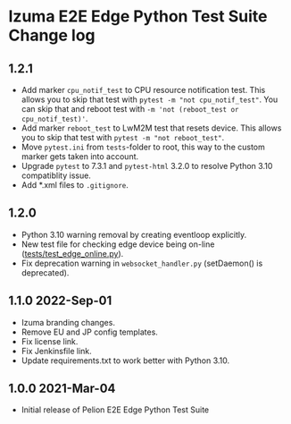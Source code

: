 # Izuma E2E Edge Python Test Suite Change log

## 1.2.1
- Add marker `cpu_notif_test` to CPU resource notification test. This allows you to skip that test with `pytest -m "not cpu_notif_test"`. You can skip that and reboot test with `-m 'not (reboot_test or cpu_notif_test)'`.
- Add marker `reboot_test` to LwM2M test that resets device. This allows you to skip that test with `pytest -m "not reboot_test"`.
- Move `pytest.ini` from `tests`-folder to root, this way to the custom marker gets taken into account.
- Upgrade `pytest` to 7.3.1 and `pytest-html` 3.2.0 to resolve Python 3.10 compatiblity issue.
- Add *.xml files to `.gitignore`.

## 1.2.0
- Python 3.10 warning removal by creating eventloop explicitly.
- New test file for checking edge device being on-line ([tests/test_edge_online.py](test/test_edge_online.py)).
- Fix deprecation warning in `websocket_handler.py` (setDaemon() is deprecated).

## 1.1.0  2022-Sep-01
- Izuma branding changes.
- Remove EU and JP config templates.
- Fix license link.
- Fix Jenkinsfile link.
- Update requirements.txt to work better with Python 3.10.

## 1.0.0  2021-Mar-04
- Initial release of Pelion E2E Edge Python Test Suite
